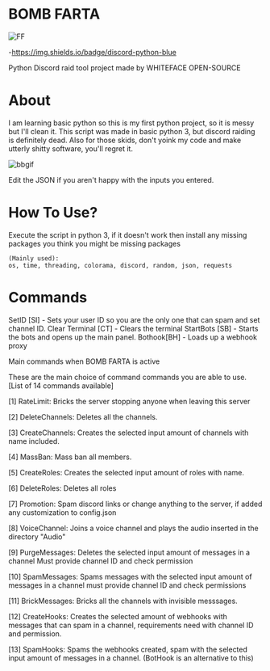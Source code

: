 
# BOMB FARTA

![FF](https://github.com/BLOOD-FIST/BOMB-FARTA/assets/136256919/465fab90-b2a1-4689-992c-7825e99b375c)

-https://img.shields.io/badge/discord-python-blue

Python Discord raid tool project made by WHITEFACE
OPEN-SOURCE


# About

I am learning basic python so this is my first python project, so it is messy but I'll clean it.
This script was made in basic python 3, but discord raiding is definitely dead. 
Also for those skids, don't yoink my code and make utterly shitty software, you'll regret it.

![bbgif](https://github.com/BLOOD-FIST/BOMB-FARTA/assets/136256919/85f87073-f202-4fbe-b89a-65c31e33ecbb)

Edit the JSON if you aren't happy with the inputs you entered.

# How To Use?

Execute the script in python 3,
if it doesn't work then install any missing packages you think you might be missing packages

    (Mainly used):    
    os, time, threading, colorama, discord, random, json, requests
   
# Commands

SetID [SI] - Sets your user ID so you are the only one that can spam and set channel ID. 
Clear Terminal [CT] - Clears the terminal
StartBots [SB] - Starts the bots and opens up the main panel.
Bothook[BH] - Loads up a webhook proxy

Main commands when BOMB FARTA is active

            
These are the main choice of command commands you are able to use. [List of 14 commands available]

[1] RateLimit: Bricks the server stopping anyone when leaving this server

[2] DeleteChannels: Deletes all the channels.

[3] CreateChannels: Creates the selected input amount of channels with name included.


[4] MassBan: Mass ban all members.

[5] CreateRoles: Creates the selected input amount of roles with name.

[6] DeleteRoles: Deletes all roles

[7] Promotion: Spam discord links or change anything to the server,
if added any customization to config.json

[8] VoiceChannel: Joins a voice channel and plays the audio inserted in the
directory "Audio"

[9] PurgeMessages: Deletes the selected input amount of messages in a channel
Must provide channel ID and check permission

[10] SpamMessages: Spams messages with the selected input amount of messages
in a channel must provide channel ID and check permissions

[11] BrickMessages: Bricks all the channels with invisible messsages.

[12] CreateHooks: Creates the selected amount of webhooks with messages
that can spam in a channel, requirements need with
channel ID and permission.

[13] SpamHooks:   Spams the webhooks created, spam with the selected input
amount of messages in a channel. (BotHook is an alternative to this)
